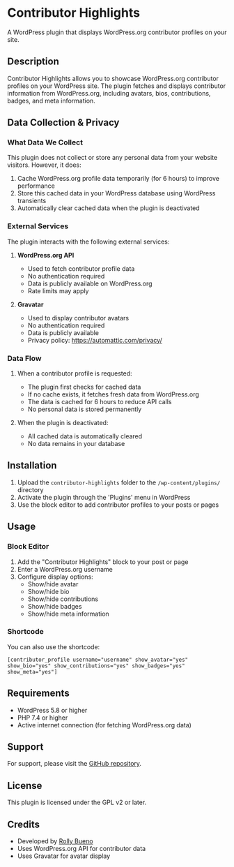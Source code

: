 # Contributor Highlights

A WordPress plugin that displays WordPress.org contributor profiles on your site.

## Description

Contributor Highlights allows you to showcase WordPress.org contributor profiles on your WordPress site. The plugin fetches and displays contributor information from WordPress.org, including avatars, bios, contributions, badges, and meta information.

## Data Collection & Privacy

### What Data We Collect

This plugin does not collect or store any personal data from your website visitors. However, it does:

1. Cache WordPress.org profile data temporarily (for 6 hours) to improve performance
2. Store this cached data in your WordPress database using WordPress transients
3. Automatically clear cached data when the plugin is deactivated

### External Services

The plugin interacts with the following external services:

1. **WordPress.org API**
   - Used to fetch contributor profile data
   - No authentication required
   - Data is publicly available on WordPress.org
   - Rate limits may apply

2. **Gravatar**
   - Used to display contributor avatars
   - No authentication required
   - Data is publicly available
   - Privacy policy: https://automattic.com/privacy/

### Data Flow

1. When a contributor profile is requested:
   - The plugin first checks for cached data
   - If no cache exists, it fetches fresh data from WordPress.org
   - The data is cached for 6 hours to reduce API calls
   - No personal data is stored permanently

2. When the plugin is deactivated:
   - All cached data is automatically cleared
   - No data remains in your database

## Installation

1. Upload the `contributor-highlights` folder to the `/wp-content/plugins/` directory
2. Activate the plugin through the 'Plugins' menu in WordPress
3. Use the block editor to add contributor profiles to your posts or pages

## Usage

### Block Editor

1. Add the "Contributor Highlights" block to your post or page
2. Enter a WordPress.org username
3. Configure display options:
   - Show/hide avatar
   - Show/hide bio
   - Show/hide contributions
   - Show/hide badges
   - Show/hide meta information

### Shortcode

You can also use the shortcode:

```
[contributor_profile username="username" show_avatar="yes" show_bio="yes" show_contributions="yes" show_badges="yes" show_meta="yes"]
```

## Requirements

- WordPress 5.8 or higher
- PHP 7.4 or higher
- Active internet connection (for fetching WordPress.org data)

## Support

For support, please visit the [GitHub repository](https://github.com/rollybueno/contributor-highlights).

## License

This plugin is licensed under the GPL v2 or later.

## Credits

- Developed by [Rolly Bueno](https://github.com/rollybueno)
- Uses WordPress.org API for contributor data
- Uses Gravatar for avatar display